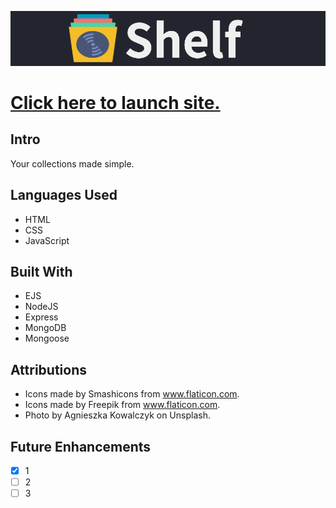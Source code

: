 ![SHELF](/public/images/readme/logo3.png/)

# [Click here to launch site.](https://witte-shelf.herokuapp.com/)

## Intro

Your collections made simple.

## Languages Used

* HTML
* CSS
* JavaScript

## Built With

* EJS
* NodeJS
* Express
* MongoDB
* Mongoose

## Attributions

* Icons made by Smashicons from www.flaticon.com.
* Icons made by Freepik from www.flaticon.com.
* Photo by Agnieszka Kowalczyk on Unsplash.

## Future Enhancements

- [x] 1
- [ ] 2
- [ ] 3
